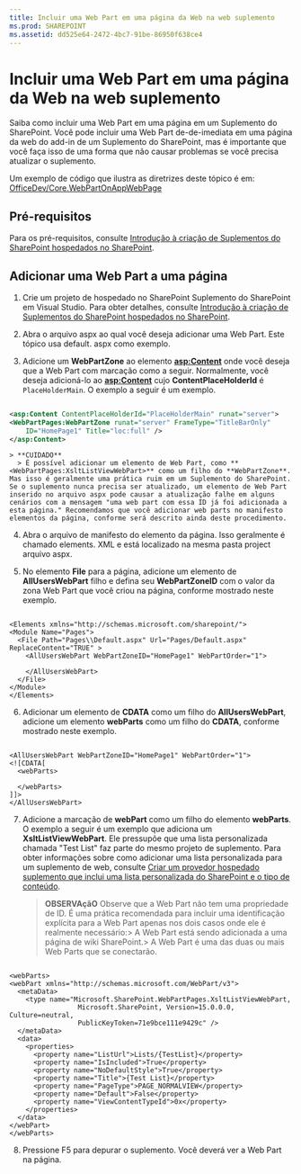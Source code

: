 ```yaml
---
title: Incluir uma Web Part em uma página da Web na web suplemento
ms.prod: SHAREPOINT
ms.assetid: dd525e64-2472-4bc7-91be-86950f638ce4
---
```



# Incluir uma Web Part em uma página da Web na web suplemento
Saiba como incluir uma Web Part em uma página em um Suplemento do SharePoint.
Você pode incluir uma Web Part de-de-imediata em uma página da web do add-in de um Suplemento do SharePoint, mas é importante que você faça isso de uma forma que não causar problemas se você precisa atualizar o suplemento.
  
    
    

Um exemplo de código que ilustra as diretrizes deste tópico é em:  [OfficeDev/Core.WebPartOnAppWebPage](https://github.com/OfficeDev/PnP/tree/master/Samples/Core.WebPartOnAppWebPage)
## Pré-requisitos

Para os pré-requisitos, consulte  [Introdução à criação de Suplementos do SharePoint hospedados no SharePoint](get-started-creating-sharepoint-hosted-sharepoint-add-ins.md).
  
    
    

## Adicionar uma Web Part a uma página


  
    
    

1. Crie um projeto de hospedado no SharePoint Suplemento do SharePoint em Visual Studio. Para obter detalhes, consulte  [Introdução à criação de Suplementos do SharePoint hospedados no SharePoint](get-started-creating-sharepoint-hosted-sharepoint-add-ins.md).
    
  
2. Abra o arquivo aspx ao qual você deseja adicionar uma Web Part. Este tópico usa default. aspx como exemplo.
    
  
3. Adicione um **WebPartZone** ao elemento **<asp:Content>** onde você deseja que a Web Part com marcação como a seguir. Normalmente, você deseja adicioná-lo ao **<asp:Content>** cujo **ContentPlaceHolderId** é `PlaceHolderMain`. O exemplo a seguir é um exemplo.
    
  ```XML
  
<asp:Content ContentPlaceHolderId="PlaceHolderMain" runat="server">
  <WebPartPages:WebPartZone runat="server" FrameType="TitleBarOnly" 
      ID="HomePage1" Title="loc:full" />
</asp:Content>

  ```


    > **CUIDADO**
      > É possível adicionar um elemento de Web Part, como **<WebPartPages:XsltListViewWebPart>** como um filho do **WebPartZone**. Mas isso é geralmente uma prática ruim em um Suplemento do SharePoint. Se o suplemento nunca precisa ser atualizado, um elemento de Web Part inserido no arquivo aspx pode causar a atualização falhe em alguns cenários com a mensagem "uma web part com essa ID já foi adicionada a esta página." Recomendamos que você adicionar web parts no manifesto elementos da página, conforme será descrito ainda deste procedimento.
4. Abra o arquivo de manifesto do elemento da página. Isso geralmente é chamado elements. XML e está localizado na mesma pasta project arquivo aspx.
    
  
5. No elemento **File** para a página, adicione um elemento de **AllUsersWebPart** filho e defina seu **WebPartZoneID** com o valor da zona Web Part que você criou na página, conforme mostrado neste exemplo.
    
  ```
  
<Elements xmlns="http://schemas.microsoft.com/sharepoint/">
  <Module Name="Pages">
    <File Path="Pages\\Default.aspx" Url="Pages/Default.aspx" ReplaceContent="TRUE" >
      <AllUsersWebPart WebPartZoneID="HomePage1" WebPartOrder="1">

      </AllUsersWebPart>
    </File>
  </Module>
</Elements>

  ```

6. Adicionar um elemento de **CDATA** como um filho do **AllUsersWebPart**, adicione um elemento **webParts** como um filho do **CDATA**, conforme mostrado neste exemplo.
    
  ```
  
<AllUsersWebPart WebPartZoneID="HomePage1" WebPartOrder="1">
  <![CDATA[
    <webParts>

    </webParts>
  ]]>
</AllUsersWebPart>
  ```

7. Adicione a marcação de **webPart** como um filho do elemento **webParts**. O exemplo a seguir é um exemplo que adiciona um **XsltListViewWebPart**. Ele pressupõe que uma lista personalizada chamada "Test List" faz parte do mesmo projeto de suplemento. Para obter informações sobre como adicionar uma lista personalizada para um suplemento de web, consulte  [Criar um provedor hospedado suplemento que inclui uma lista personalizada do SharePoint e o tipo de conteúdo](create-a-provider-hosted-add-in-that-includes-a-custom-sharepoint-list-and-conte.md).
    
    > **OBSERVAçãO**
      > Observe que a Web Part não tem uma propriedade de ID. É uma prática recomendada para incluir uma identificação explícita para a Web Part apenas nos dois casos onde ele é realmente necessário:> A Web Part está sendo adicionada a uma página de wiki SharePoint.> A Web Part é uma das duas ou mais Web Parts que se conectarão.

  ```
  
<webParts>
  <webPart xmlns="http://schemas.microsoft.com/WebPart/v3">
    <metaData>
      <type name="Microsoft.SharePoint.WebPartPages.XsltListViewWebPart, 
                   Microsoft.SharePoint, Version=15.0.0.0, Culture=neutral, 
                   PublicKeyToken=71e9bce111e9429c" />
    </metaData>
    <data>
      <properties>
        <property name="ListUrl">Lists/{TestList}</property>
        <property name="IsIncluded">True</property>
        <property name="NoDefaultStyle">True</property>
        <property name="Title">{Test List}</property>
        <property name="PageType">PAGE_NORMALVIEW</property>
        <property name="Default">False</property>
        <property name="ViewContentTypeId">0x</property>
      </properties>
    </data>
  </webPart>
</webParts>
  ```

8. Pressione F5 para depurar o suplemento. Você deverá ver a Web Part na página.
    
  

